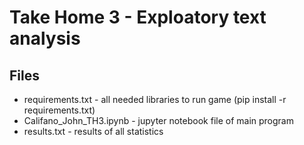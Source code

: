 # Take Home 3 - Exploatory text analysis


## Files
- requirements.txt - all needed libraries to run game (pip install -r requirements.txt)
- Califano_John_TH3.ipynb - jupyter notebook file of main program
- results.txt - results of all statistics
